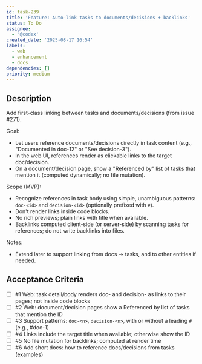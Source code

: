 ```yaml
---
id: task-239
title: 'Feature: Auto-link tasks to documents/decisions + backlinks'
status: To Do
assignee:
  - '@codex'
created_date: '2025-08-17 16:54'
labels:
  - web
  - enhancement
  - docs
dependencies: []
priority: medium
---
```


## Description

Add first-class linking between tasks and documents/decisions (from issue #271).

Goal:
- Let users reference documents/decisions directly in task content (e.g., "Documented in doc-12" or "See decision-3").
- In the web UI, references render as clickable links to the target doc/decision.
- On a document/decision page, show a "Referenced by" list of tasks that mention it (computed dynamically; no file mutation).

Scope (MVP):
- Recognize references in task body using simple, unambiguous patterns: `doc-<id>` and `decision-<id>` (optionally prefixed with `#`).
- Don't render links inside code blocks.
- No rich previews; plain links with title when available.
- Backlinks computed client-side (or server-side) by scanning tasks for references; do not write backlinks into files.

Notes:
- Extend later to support linking from docs -> tasks, and to other entities if needed.

## Acceptance Criteria
<!-- AC:BEGIN -->
- [ ] #1 Web: task detail/body renders doc-<id> and decision-<id> as links to their pages; not inside code blocks
- [ ] #2 Web: document/decision pages show a Referenced by list of tasks that mention the ID
- [ ] #3 Support patterns: `doc-<n>`, `decision-<n>`, with or without a leading `#` (e.g., #doc-1)
- [ ] #4 Links include the target title when available; otherwise show the ID
- [ ] #5 No file mutation for backlinks; computed at render time
- [ ] #6 Add short docs: how to reference docs/decisions from tasks (examples)
<!-- AC:END -->
